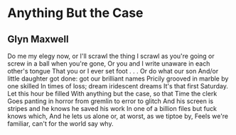 # Anything But the Case
## Glyn Maxwell
Do me my elegy now, or I'll scrawl the thing
I scrawl as you're going or screw in a ball when you're gone,
Or you and I write unaware in each other's tongue
That you or I ever set foot . . . Or do what our son
And/or little daughter got done: got our brilliant names
Pricily grooved in marble by one skilled
In times of loss; dream iridescent dreams
It's that first Saturday. Let this hour be filled
With anything but the case, so that Time the clerk
Goes panting in horror from gremlin to error to glitch
And his screen is stripes and he knows he saved his work
In one of a billion files but fuck knows which,
And he lets us alone or, at worst, as we tiptoe by,
Feels we're familiar, can't for the world say why.
